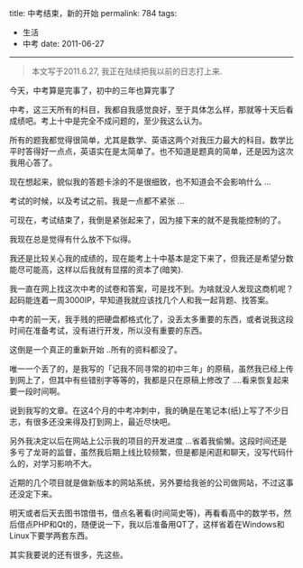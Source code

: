 title: 中考结束，新的开始
permalink: 784
tags:
  - 生活
  - 中考
date: 2011-06-27
---

> 本文写于2011.6.27, 我正在陆续把我以前的日志打上来.

今天，中考算是完事了，初中的三年也算完事了

中考，这三天所有的科目，我都自我感觉良好，至于具体怎么样，那就等十天后看成绩吧。考上十中是完全不成问题的，至少我这么认为。

所有的题我都觉得很简单，尤其是数学、英语这两个对我压力最大的科目。数学比平时答得好一点点，英语实在是太简单了。也不知道是题真的简单，还是因为这次我用心答了。

现在想起来，貌似我的答题卡涂的不是很细致，也不知道会不会影响什么 ...

考试的时候，以及考试之前。我是一点都不紧张 ...

可现在，考试结束了，我倒是紧张起来了，因为接下来的就不是我能控制的了。

我现在总是觉得有什么放不下似得。

我还是比较关心我的成绩的，现在能考上十中基本是定下来了，但我还是希望分数能尽可能高，这样以后我就有显摆的资本了(暗笑).

我一直在网上找这次中考的试卷和答案，可是找不到。为啥就没人发现这商机呢？起码能连着一周3000IP，早知道我就应该找几个人和我一起背题、找答案。

中考的前一天，我手贱的把硬盘都格式化了，没丢太多重要的东西，或者说我这段时间在准备考试，没有进行开发，所以没有重要的东西。

这倒是一个真正的重新开始 ..所有的资料都没了。

唯一一个丢了的，是我写的「记我不同寻常的初中三年」的原稿，虽然我已经上传到网上了，但其中有些错别字等等的，我都是只在原稿上修改了 ....看来恢复起来要一段时间啊。

说到我写的文章。在这4个月的中考冲刺中，我的确是在笔记本(纸)上写了不少日志，有很多还没来得及打到网上，最近尽快吧。

另外我决定以后在网站上公示我的项目的开发进度 ...省着我偷懒。这段时间还是多亏了龙哥的监督，虽然我后期上线比较频繁，但是都是闲逛和聊天，没写代码什么的，对学习影响不大。

近期的几个项目就是做新版本的网站系统，另外要给我爸的公司做网站，不过这事还没定下来。

明天或者后天去图书馆借书，借点名著看(时间简史等)，再看看高中的数学书，然后借点PHP和Qt的，随便说一下，我以后准备用QT了，这样省着在Windows和Linux下要学两套东西。

其实我要说的还有很多，先这些。
